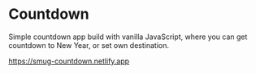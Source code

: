 # Countdown

Simple countdown app build with vanilla JavaScript, where you can get countdown to New Year, or set own destination.

https://smug-countdown.netlify.app
